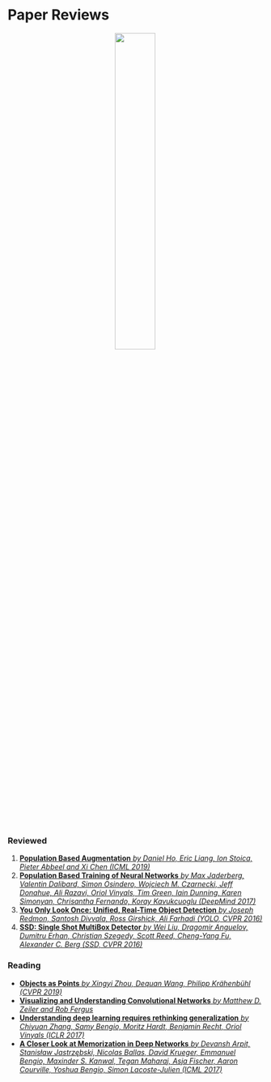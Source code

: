 # Paper Reviews
<p align="center">
    <img src="https://drive.google.com/uc?export=view&id=1DVP9gEqobs4AOGs8DJW8nKyID4oK914w" width="40%" />
</p>

### Reviewed

1. [**Population Based Augmentation** *by Daniel Ho, Eric Liang, Ion Stoica, Pieter Abbeel and Xi Chen (ICML 2019)*](https://www.slideshare.net/DADAJONJURAKUZIEV/population-based-augmentation-178203557)
2. [**Population Based Training of Neural Networks** *by Max Jaderberg, Valentin Dalibard, Simon Osindero, Wojciech M. Czarnecki, Jeff Donahue, Ali Razavi, Oriol Vinyals, Tim Green, Iain Dunning, Karen Simonyan, Chrisantha Fernando, Koray Kavukcuoglu (DeepMind 2017)*](https://www.slideshare.net/DADAJONJURAKUZIEV/population-based-training-of-neural-networks)
3. [**You Only Look Once: Unified, Real-Time Object Detection** *by Joseph Redmon, Santosh Divvala, Ross Girshick, Ali Farhadi (YOLO, CVPR 2016)*](https://www.slideshare.net/DADAJONJURAKUZIEV/you-only-look-once-unified-realtime-object-detection-180981599)
4. [**SSD: Single Shot MultiBox Detector** *by Wei Liu, Dragomir Anguelov, Dumitru Erhan, Christian Szegedy, Scott Reed, Cheng-Yang Fu, Alexander C. Berg (SSD, CVPR 2016)*](https://docs.google.com/presentation/d/1rtfeV_VmdGdZD5ObVVpPDPIODSDxKnFSU0bsN_rgZXc/pub?start=false&loop=false&delayms=3000&slide=id.g179f601b72_0_51)

### Reading

* [**Objects as Points** *by Xingyi Zhou, Dequan Wang, Philipp Krähenbühl (CVPR 2019)*](https://arxiv.org/abs/1904.07850)
* [**Visualizing and Understanding Convolutional Networks** *by Matthew D. Zeiler and Rob Fergus*](https://arxiv.org/pdf/1311.2901.pdf)
* [**Understanding deep learning requires rethinking generalization** _by Chiyuan Zhang, Samy Bengio, Moritz Hardt, Benjamin Recht, Oriol Vinyals (ICLR 2017)_](https://arxiv.org/abs/1611.03530)
* [**A Closer Look at Memorization in Deep Networks** _by Devansh Arpit, Stanisław Jastrzębski, Nicolas Ballas, David Krueger, Emmanuel Bengio, Maxinder S. Kanwal, Tegan Maharaj, Asja Fischer, Aaron Courville, Yoshua Bengio, Simon Lacoste-Julien (ICML 2017)_](https://arxiv.org/abs/1706.05394)
